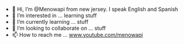 - 👋 Hi, I’m @Menowapi from new jersey. I speak English and Spanish 
- 👀 I’m interested in ... learning stuff
- 🌱 I’m currently learning ... stuff 
- 💞️ I’m looking to collaborate on ... stuff
- 📫 How to reach me ... www.youtube.com/menowapi 

<!---
Menowapi/Menowapi is a ✨ special ✨ repository because its `README.md` (this file) appears on your GitHub profile.
You can click the Preview link to take a look at your changes.
--->
